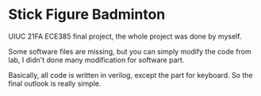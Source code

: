 # Stick Figure Badminton
UIUC 21FA ECE385 final project, the whole project was done by myself. 

Some software files are missing, but you can simply modify the code from lab, I didn't done many modification for software part.

Basically, all code is written in verilog, except the part for keyboard. So the final outlook is really simple. 
